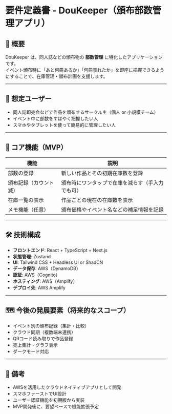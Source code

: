 # 要件定義書 - DouKeeper（頒布部数管理アプリ）

## 📌 概要

DouKeeper は、同人誌などの頒布物の **部数管理** に特化したアプリケーションです。  
イベント頒布時に「あと何冊あるか」「何冊売れたか」を即座に把握できるようにすることで、在庫管理・頒布計画を支援します。

---

## 🎯 想定ユーザー

- 同人誌即売会などで作品を頒布するサークル主（個人 or 小規模チーム）
- イベント中に部数をすばやく把握したい人
- スマホやタブレットを使って簡易的に管理したい人

---

## 🧩 コア機能（MVP）

| 機能                   | 説明                                             |
| ---------------------- | ------------------------------------------------ |
| 部数の登録             | 新しい作品とその初期在庫数を登録                 |
| 頒布記録（カウント減） | 頒布時にワンタップで在庫を減らす（手入力でも可） |
| 在庫一覧の表示         | 作品ごとの現在の在庫数を表示                     |
| メモ機能（任意）       | 頒布価格やイベント名などの補足情報を記録         |

---

## 🛠 技術構成

- **フロントエンド**: React + TypeScript + Next.js
- **状態管理**: Zustand
- **UI**: Tailwind CSS + Headless UI or ShadCN
- **データ保存**: AWS（DynamoDB）
- **認証**: AWS（Cognito）
- **ホスティング**: AWS（Amplify）
- **デプロイ先**: AWS Amplify

---

## 🗺 今後の発展要素（将来的なスコープ）

- イベント別の頒布記録（集計・比較）
- クラウド同期（複数端末連携）
- QRコード読み取りで作品登録
- 売上集計・グラフ表示
- ダークモード対応

---

## 📝 備考

- AWSを活用したクラウドネイティブアプリとして開発
- スマホファーストでUI設計
- ユーザー認証機能を初期版から実装
- MVP開発後に、要望ベースで機能拡張予定
